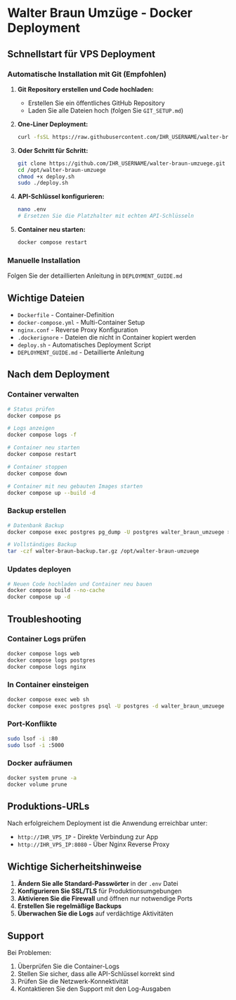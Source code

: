 # Walter Braun Umzüge - Docker Deployment

## Schnellstart für VPS Deployment

### Automatische Installation mit Git (Empfohlen)

1. **Git Repository erstellen und Code hochladen:**
   - Erstellen Sie ein öffentliches GitHub Repository
   - Laden Sie alle Dateien hoch (folgen Sie `GIT_SETUP.md`)

2. **One-Liner Deployment:**
   ```bash
   curl -fsSL https://raw.githubusercontent.com/IHR_USERNAME/walter-braun-umzuege/main/deploy.sh | sudo bash -s https://github.com/IHR_USERNAME/walter-braun-umzuege.git
   ```

3. **Oder Schritt für Schritt:**
   ```bash
   git clone https://github.com/IHR_USERNAME/walter-braun-umzuege.git /opt/walter-braun-umzuege
   cd /opt/walter-braun-umzuege
   chmod +x deploy.sh
   sudo ./deploy.sh
   ```

3. **API-Schlüssel konfigurieren:**
   ```bash
   nano .env
   # Ersetzen Sie die Platzhalter mit echten API-Schlüsseln
   ```

4. **Container neu starten:**
   ```bash
   docker compose restart
   ```

### Manuelle Installation

Folgen Sie der detaillierten Anleitung in `DEPLOYMENT_GUIDE.md`

## Wichtige Dateien

- `Dockerfile` - Container-Definition
- `docker-compose.yml` - Multi-Container Setup
- `nginx.conf` - Reverse Proxy Konfiguration
- `.dockerignore` - Dateien die nicht in Container kopiert werden
- `deploy.sh` - Automatisches Deployment Script
- `DEPLOYMENT_GUIDE.md` - Detaillierte Anleitung

## Nach dem Deployment

### Container verwalten
```bash
# Status prüfen
docker compose ps

# Logs anzeigen
docker compose logs -f

# Container neu starten
docker compose restart

# Container stoppen
docker compose down

# Container mit neu gebauten Images starten
docker compose up --build -d
```

### Backup erstellen
```bash
# Datenbank Backup
docker compose exec postgres pg_dump -U postgres walter_braun_umzuege > backup.sql

# Vollständiges Backup
tar -czf walter-braun-backup.tar.gz /opt/walter-braun-umzuege
```

### Updates deployen
```bash
# Neuen Code hochladen und Container neu bauen
docker compose build --no-cache
docker compose up -d
```

## Troubleshooting

### Container Logs prüfen
```bash
docker compose logs web
docker compose logs postgres
docker compose logs nginx
```

### In Container einsteigen
```bash
docker compose exec web sh
docker compose exec postgres psql -U postgres -d walter_braun_umzuege
```

### Port-Konflikte
```bash
sudo lsof -i :80
sudo lsof -i :5000
```

### Docker aufräumen
```bash
docker system prune -a
docker volume prune
```

## Produktions-URLs

Nach erfolgreichem Deployment ist die Anwendung erreichbar unter:
- `http://IHR_VPS_IP` - Direkte Verbindung zur App
- `http://IHR_VPS_IP:8080` - Über Nginx Reverse Proxy

## Wichtige Sicherheitshinweise

1. **Ändern Sie alle Standard-Passwörter** in der `.env` Datei
2. **Konfigurieren Sie SSL/TLS** für Produktionsumgebungen
3. **Aktivieren Sie die Firewall** und öffnen nur notwendige Ports
4. **Erstellen Sie regelmäßige Backups**
5. **Überwachen Sie die Logs** auf verdächtige Aktivitäten

## Support

Bei Problemen:
1. Überprüfen Sie die Container-Logs
2. Stellen Sie sicher, dass alle API-Schlüssel korrekt sind
3. Prüfen Sie die Netzwerk-Konnektivität
4. Kontaktieren Sie den Support mit den Log-Ausgaben